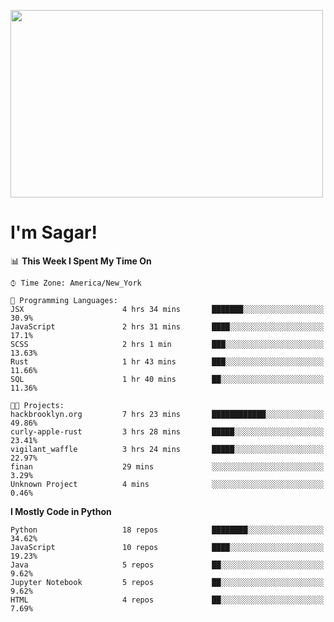 
<img src="https://media.giphy.com/media/3ornk57KwDXf81rjWM/giphy.gif" width="500" height="300" frameBorder="0" class="giphy-embed" allowFullScreen></img>

#   I'm Sagar!

<!--START_SECTION:waka-->
📊 **This Week I Spent My Time On** 

```text
⌚︎ Time Zone: America/New_York

💬 Programming Languages: 
JSX                      4 hrs 34 mins       ███████░░░░░░░░░░░░░░░░░░   30.9% 
JavaScript               2 hrs 31 mins       ████░░░░░░░░░░░░░░░░░░░░░   17.1% 
SCSS                     2 hrs 1 min         ███░░░░░░░░░░░░░░░░░░░░░░   13.63% 
Rust                     1 hr 43 mins        ███░░░░░░░░░░░░░░░░░░░░░░   11.66% 
SQL                      1 hr 40 mins        ██░░░░░░░░░░░░░░░░░░░░░░░   11.36%

🐱‍💻 Projects: 
hackbrooklyn.org         7 hrs 23 mins       ████████████░░░░░░░░░░░░░   49.86% 
curly-apple-rust         3 hrs 28 mins       █████░░░░░░░░░░░░░░░░░░░░   23.41% 
vigilant_waffle          3 hrs 24 mins       █████░░░░░░░░░░░░░░░░░░░░   22.97% 
finan                    29 mins             ░░░░░░░░░░░░░░░░░░░░░░░░░   3.29% 
Unknown Project          4 mins              ░░░░░░░░░░░░░░░░░░░░░░░░░   0.46%

```

**I Mostly Code in Python** 

```text
Python                   18 repos            ████████░░░░░░░░░░░░░░░░░   34.62% 
JavaScript               10 repos            ████░░░░░░░░░░░░░░░░░░░░░   19.23% 
Java                     5 repos             ██░░░░░░░░░░░░░░░░░░░░░░░   9.62% 
Jupyter Notebook         5 repos             ██░░░░░░░░░░░░░░░░░░░░░░░   9.62% 
HTML                     4 repos             ██░░░░░░░░░░░░░░░░░░░░░░░   7.69%

```



<!--END_SECTION:waka-->
